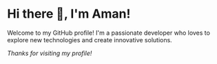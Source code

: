 # Hi there 👋, I'm Aman!

Welcome to my GitHub profile! I'm a passionate developer who loves to explore new technologies and create innovative solutions. 


_Thanks for visiting my profile!_
